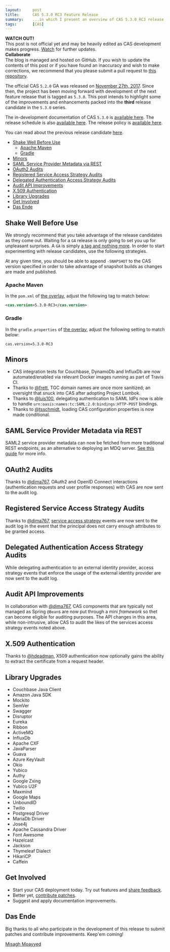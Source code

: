 ```yaml
---
layout:     post
title:      CAS 5.3.0 RC3 Feature Release
summary:    ...in which I present an overview of CAS 5.3.0 RC3 release.
tags:       [CAS]
---
```


<div class="alert alert-danger">
  <strong>WATCH OUT!</strong><br/>This post is not official yet and may be heavily edited as CAS development makes progress. <a href="https://apereo.github.io/feed.xml">Watch</a> for further updates.
</div>

<div class="alert alert-success">
  <strong>Collaborate</strong><br/>The blog is managed and hosted on GitHub. If you wish to update the contents of this post or if you have found an inaccuracy and wish to make corrections, we recommend that you please submit a pull request to <a href="https://github.com/apereo/apereo.github.io">this repository</a>.
</div>

The official CAS `5.2.0` GA was released on [November 27th, 2017](https://github.com/apereo/cas/releases/tag/v5.2.0). Since then,
the project has been moving forward with development of the next feature release
that is tagged as `5.3.0`. This post intends to highlight some of the improvements
and enhancements packed into the **third** release candidate in the `5.3.0` series.

The in-development documentation of CAS `5.3.0` is [available here](https://apereo.github.io/cas/development/).
The release schedule is also [available here](https://github.com/apereo/cas/milestones). The release policy
is [available here](https://apereo.github.io/cas/developer/Release-Policy.html).

You can read about the previous release candidate [here](https://apereo.github.io/2018/02/09/530rc2-release/).

<!-- TOC -->

- [Shake Well Before Use](#shake-well-before-use)
    - [Apache Maven](#apache-maven)
    - [Gradle](#gradle)
- [Minors](#minors)
- [SAML Service Provider Metadata via REST](#saml-service-provider-metadata-via-rest)
- [OAuth2 Audits](#oauth2-audits)
- [Registered Service Access Strategy Audits](#registered-service-access-strategy-audits)
- [Delegated Authentication  Access Strategy Audits](#delegated-authentication--access-strategy-audits)
- [Audit API Improvements](#audit-api-improvements)
- [X.509 Authentication](#x509-authentication)
- [Library Upgrades](#library-upgrades)
- [Get Involved](#get-involved)
- [Das Ende](#das-ende)

<!-- /TOC -->

## Shake Well Before Use

We strongly recommend that you take advantage of the release candidates as they come out. Waiting for a `GA` release is only going to set you up for unpleasant surprises. A `GA` is simply [a tag and nothing more](https://apereo.github.io/2017/03/08/the-myth-of-ga-rel/). In order to start experimenting with release candidates, use the following strategies.

At any given time, you should be able to append `-SNAPSHOT` to the CAS version specified in order to take advantage of snapshot builds as changes are made and published.

### Apache Maven

In the `pom.xml` of [the overlay](https://github.com/apereo/cas-overlay-template), adjust the following tag to match below:

```xml
<cas.version>5.3.0-RC3</cas.version>
```

### Gradle

In the `gradle.properties` of [the overlay](https://github.com/apereo/cas-gradle-overlay-template), adjust the following setting to match below:

```properties
cas.version=5.3.0-RC3
```

## Minors

- CAS integration tests for Couchbase, DynamoDb and InfluxDb are now automated/enabled via relevant Docker images running as part of Travis CI.
- Thanks to [@frett](https://github.com/frett), TGC domain names are once more sanitized; an oversight that snuck into CAS after  adopting Project Lombok.
- Thanks to [@luis100](https://github.com/luis100), delegating authentication to SAML IdPs now is able to handle `urn:oasis:names:tc:SAML:2.0:bindings:HTTP-POST` bindings.
- Thanks to [@tsschmidt](https://github.com/tsschmidt), loading CAS configuration properties is now made conditional.

## SAML Service Provider Metadata via REST

SAML2 service provider metadata can now be fetched from more traditional REST endpoints, as an alternative to deploying an MDQ server.
[See this guide](https://apereo.github.io/cas/development/installation/Configuring-SAML2-DynamicMetadata.html) for more info.

## OAuth2 Audits

Thanks to [@dima767](https://github.com/dima767), OAuth2 and OpenID Connect interactions (authentication requests and user profile responses) with CAS are now sent to the audit log.

## Registered Service Access Strategy Audits

Thanks to [@dima767](https://github.com/dima767), [service access strategy](https://apereo.github.io/cas/development/installation/Configuring-Service-Access-Strategy.html) events are now sent to the audit log in the event that the principal does not carry enough attributes to be granted access.

## Delegated Authentication  Access Strategy Audits

While delegating authentication to an external identity provider, access strategy events that enforce the usage of the external identity provider are now sent to the audit log.

## Audit API Improvements

In collaboration with [@dima767](https://github.com/dima767), CAS components that are typically not managed as Spring `@Bean`s are now put through a mini *framework* so thet can become eligible for auditing purposes. The API changes in this area, while  non-intrusive, allow CAS to audit the likes of the services access strategy events  noted above.

## X.509 Authentication

Thanks to [@hdeadman](https://github.com/hdeadman), X509 authentication now optionally gains the ability to extract the certificate from a request header.

## Library Upgrades

- Couchbase Java Client
- Amazon Java SDK
- Mockito
- SemVer
- Swagger
- Disruptor
- Eureka
- Ribbon
- ActiveMQ
- InfluxDb
- Apache CXF
- JavaParser
- Guava
- Azure KeyVault
- Okio
- Yubico
- Authy
- Google Zxing
- Yubico U2F
- Maxmind
- Google Maps
- UnboundID
- Twilio
- Postgresql Driver
- MariaDb Driver
- Jose4j
- Apache Cassandra Driver
- Font Awesome
- Hazelcast
- Jackson
- Thymeleaf Dialect
- HikariCP
- Caffein

## Get Involved

- Start your CAS deployment today. Try out features and [share feedback](https://apereo.github.io/cas/Mailing-Lists.html).
- Better yet, [contribute patches](https://apereo.github.io/cas/developer/Contributor-Guidelines.html).
- Suggest and apply documentation improvements.

## Das Ende

Big thanks to all who participate in the development of this release to submit patches and contribute improvements. Keep'em coming!

[Misagh Moayyed](https://twitter.com/misagh84)
